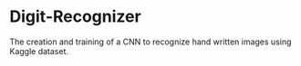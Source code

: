 # Digit-Recognizer
The creation and training of a CNN to recognize hand written images using Kaggle dataset.
